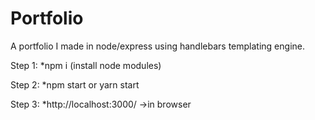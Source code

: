 # Portfolio
A portfolio I made in node/express using handlebars templating engine.

Step 1: 
*npm i (install node modules)

Step 2:
*npm start or yarn start 

Step 3:
*http://localhost:3000/ ->in browser
